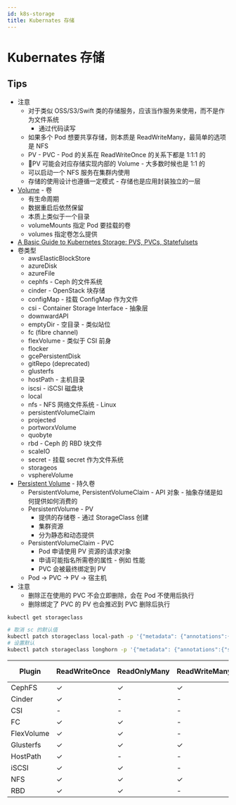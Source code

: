 ```yaml
---
id: k8s-storage
title: Kubernates 存储
---
```


# Kubernates 存储

## Tips
* 注意
  * 对于类似 OSS/S3/Swift 类的存储服务，应该当作服务来使用，而不是作为文件系统
    * 通过代码读写
  * 如果多个 Pod 想要共享存储，则本质是 ReadWriteMany，最简单的选项是 NFS
  * PV - PVC - Pod 的关系在 ReadWriteOnce 的关系下都是 1:1:1 的
  * PV 可能会对应存储实现内部的 Volume - 大多数时候也是 1:1 的
  * 可以启动一个 NFS 服务在集群内使用
  * 存储的使用设计也遵循一定模式 - 存储也是应用封装独立的一层
* [Volume](https://kubernetes.io/docs/concepts/storage/volumes) - 卷
  * 有生命周期
  * 数据重启后依然保留
  * 本质上类似于一个目录
  * volumeMounts 指定 Pod 要挂载的卷
  * volumes 指定卷怎么提供
* [A Basic Guide to Kubernetes Storage: PVS, PVCs, Statefulsets](https://portworx.com/basic-guide-kubernetes-storage/)
* 卷类型
  * awsElasticBlockStore
  * azureDisk
  * azureFile
  * cephfs - Ceph 的文件系统
  * cinder - OpenStack 块存储
  * configMap - 挂载 ConfigMap 作为文件
  * csi - Container Storage Interface - 抽象层
  * downwardAPI
  * emptyDir - 空目录 - 类似站位
  * fc (fibre channel)
  * flexVolume - 类似于 CSI 前身
  * flocker
  * gcePersistentDisk
  * gitRepo (deprecated)
  * glusterfs
  * hostPath - 主机目录
  * iscsi - iSCSI 磁盘块
  * local
  * nfs - NFS 网络文件系统 - Linux
  * persistentVolumeClaim
  * projected
  * portworxVolume
  * quobyte
  * rbd - Ceph 的 RBD 块文件
  * scaleIO
  * secret - 挂载 secret 作为文件系统
  * storageos
  * vsphereVolume
* [Persistent Volume](https://kubernetes.io/docs/concepts/storage/persistent-volumes/) - 持久卷
  * PersistentVolume, PersistentVolumeClaim - API 对象 - 抽象存储是如何提供如何消费的
  * PersistentVolume - PV
    * 提供的存储卷 - 通过 StorageClass 创建
    * 集群资源
    * 分为静态和动态提供
  * PersistentVolumeClaim - PVC
    * Pod 申请使用 PV 资源的请求对象
    * 申请可能指名所需卷的属性 - 例如 性能
    * PVC 会被最终绑定到 PV
  * Pod -> PVC -> PV -> 宿主机
* 注意
  * 删除正在使用的 PVC 不会立即删除，会在 Pod 不使用后执行
  * 删除绑定了 PVC 的 PV 也会推迟到 PVC 删除后执行

```bash
kubectl get storageclass

# 取消 sc 的默认值
kubectl patch storageclass local-path -p '{"metadata": {"annotations":{"storageclass.kubernetes.io/is-default-class":"false"}}}'
# 设置默认
kubectl patch storageclass longhorn -p '{"metadata": {"annotations":{"storageclass.kubernetes.io/is-default-class":"true"}}}'
```

| Plugin     | ReadWriteOnce | ReadOnlyMany | ReadWriteMany | Storage Type |
| ---------- | ------------- | ------------ | ------------- | ------------ |
| CephFS     | ✓             | ✓            | ✓             | Filesystem   |
| Cinder     | ✓             | -            | -             | Block        |
| CSI        | -             | -            | -             | Interface    |
| FC         | ✓             | ✓            | -             | Block
| FlexVolume | ✓             | ✓            | -             | Block
| Glusterfs  | ✓             | ✓            | ✓             | Filesystem   |
| HostPath   | ✓             | -            | -             | Filesystem   |
| iSCSI      | ✓             | ✓            | -             | Block        |
| NFS        | ✓             | ✓            | ✓             | Filesystem   |
| RBD        | ✓             | ✓            | -             | Block        |
